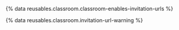 {% data reusables.classroom.classroom-enables-invitation-urls %}

{% data reusables.classroom.invitation-url-warning %}
